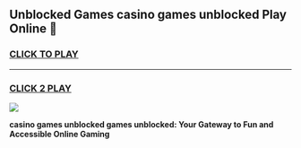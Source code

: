
## Unblocked Games casino games unblocked Play Online 👋
<h3>
<a href="https://news.freeplayer.one?title=casino_games_unblocked&ref=17F">CLICK TO PLAY</a></h3>
<hr>

<h3>
<a href="https://news.freeplayer.one?title=casino_games_unblocked&ref=17F">CLICK 2 PLAY</a>
  
</h3>

<a href="https://news.freeplayer.one?title=casino_games_unblocked&ref=17F/"><img src="https://clearcache.store/games.png"></a>


**casino games unblocked games unblocked: Your Gateway to Fun and Accessible Online Gaming**
